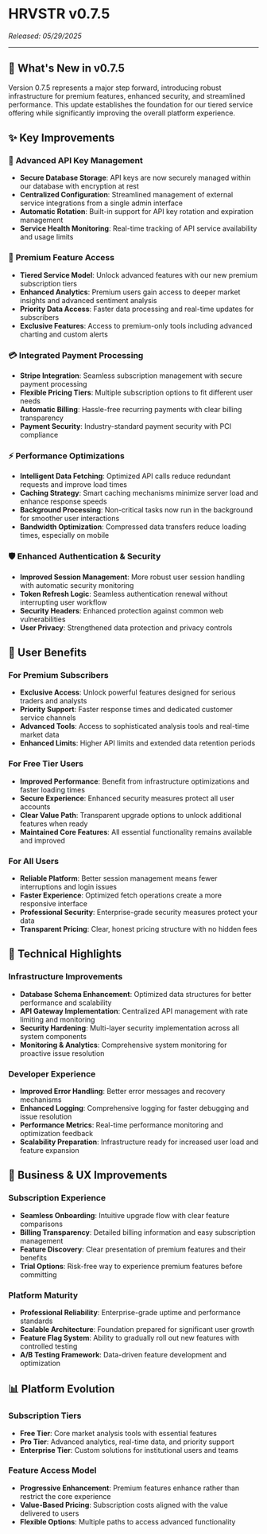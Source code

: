 # HRVSTR v0.7.5

*Released: 05/29/2025*

---

## 🚀 What's New in v0.7.5

Version 0.7.5 represents a major step forward, introducing robust infrastructure for premium features, enhanced security, and streamlined performance. This update establishes the foundation for our tiered service offering while significantly improving the overall platform experience.

## ✨ Key Improvements

### 🔑 **Advanced API Key Management**
- **Secure Database Storage**: API keys are now securely managed within our database with encryption at rest
- **Centralized Configuration**: Streamlined management of external service integrations from a single admin interface
- **Automatic Rotation**: Built-in support for API key rotation and expiration management
- **Service Health Monitoring**: Real-time tracking of API service availability and usage limits

### 💎 **Premium Feature Access**
- **Tiered Service Model**: Unlock advanced features with our new premium subscription tiers
- **Enhanced Analytics**: Premium users gain access to deeper market insights and advanced sentiment analysis
- **Priority Data Access**: Faster data processing and real-time updates for subscribers
- **Exclusive Features**: Access to premium-only tools including advanced charting and custom alerts

### 💳 **Integrated Payment Processing**
- **Stripe Integration**: Seamless subscription management with secure payment processing
- **Flexible Pricing Tiers**: Multiple subscription options to fit different user needs
- **Automatic Billing**: Hassle-free recurring payments with clear billing transparency
- **Payment Security**: Industry-standard payment security with PCI compliance

### ⚡ **Performance Optimizations**
- **Intelligent Data Fetching**: Optimized API calls reduce redundant requests and improve load times
- **Caching Strategy**: Smart caching mechanisms minimize server load and enhance response speeds
- **Background Processing**: Non-critical tasks now run in the background for smoother user interactions
- **Bandwidth Optimization**: Compressed data transfers reduce loading times, especially on mobile

### 🛡️ **Enhanced Authentication & Security**
- **Improved Session Management**: More robust user session handling with automatic security monitoring
- **Token Refresh Logic**: Seamless authentication renewal without interrupting user workflow
- **Security Headers**: Enhanced protection against common web vulnerabilities
- **User Privacy**: Strengthened data protection and privacy controls

## 🎯 User Benefits

### **For Premium Subscribers**
- **Exclusive Access**: Unlock powerful features designed for serious traders and analysts
- **Priority Support**: Faster response times and dedicated customer service channels
- **Advanced Tools**: Access to sophisticated analysis tools and real-time market data
- **Enhanced Limits**: Higher API limits and extended data retention periods

### **For Free Tier Users**
- **Improved Performance**: Benefit from infrastructure optimizations and faster loading times
- **Secure Experience**: Enhanced security measures protect all user accounts
- **Clear Value Path**: Transparent upgrade options to unlock additional features when ready
- **Maintained Core Features**: All essential functionality remains available and improved

### **For All Users**
- **Reliable Platform**: Better session management means fewer interruptions and login issues
- **Faster Experience**: Optimized fetch operations create a more responsive interface
- **Professional Security**: Enterprise-grade security measures protect your data
- **Transparent Pricing**: Clear, honest pricing structure with no hidden fees

## 🔧 Technical Highlights

### **Infrastructure Improvements**
- **Database Schema Enhancement**: Optimized data structures for better performance and scalability
- **API Gateway Implementation**: Centralized API management with rate limiting and monitoring
- **Security Hardening**: Multi-layer security implementation across all system components
- **Monitoring & Analytics**: Comprehensive system monitoring for proactive issue resolution

### **Developer Experience**
- **Improved Error Handling**: Better error messages and recovery mechanisms
- **Enhanced Logging**: Comprehensive logging for faster debugging and issue resolution
- **Performance Metrics**: Real-time performance monitoring and optimization feedback
- **Scalability Preparation**: Infrastructure ready for increased user load and feature expansion

## 🎨 Business & UX Improvements

### **Subscription Experience**
- **Seamless Onboarding**: Intuitive upgrade flow with clear feature comparisons
- **Billing Transparency**: Detailed billing information and easy subscription management
- **Feature Discovery**: Clear presentation of premium features and their benefits
- **Trial Options**: Risk-free way to experience premium features before committing

### **Platform Maturity**
- **Professional Reliability**: Enterprise-grade uptime and performance standards
- **Scalable Architecture**: Foundation prepared for significant user growth
- **Feature Flag System**: Ability to gradually roll out new features with controlled testing
- **A/B Testing Framework**: Data-driven feature development and optimization

## 📊 Platform Evolution

### **Subscription Tiers**
- **Free Tier**: Core market analysis tools with essential features
- **Pro Tier**: Advanced analytics, real-time data, and priority support
- **Enterprise Tier**: Custom solutions for institutional users and teams

### **Feature Access Model**
- **Progressive Enhancement**: Premium features enhance rather than restrict the core experience
- **Value-Based Pricing**: Subscription costs aligned with the value delivered to users
- **Flexible Options**: Multiple paths to access advanced functionality
